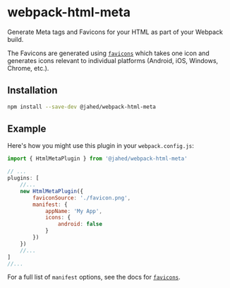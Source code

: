 # webpack-html-meta

Generate Meta tags and Favicons for your HTML as part of your Webpack build.

The Favicons are generated using [`favicons`](https://github.com/evilebottnawi/favicons) which takes one icon and
generates icons relevant to individual platforms (Android, iOS, Windows, Chrome, etc.).

## Installation

```bash
npm install --save-dev @jahed/webpack-html-meta
```

## Example

Here's how you might use this plugin in your `webpack.config.js`:

```js
import { HtmlMetaPlugin } from '@jahed/webpack-html-meta'

// ...
plugins: [
    //...
    new HtmlMetaPlugin({
        faviconSource: './favicon.png',
        manifest: { 
            appName: 'My App',
            icons: {
                android: false
            }
        })
    })
    //...
]
//...
```

For a full list of `manifest` options, see the docs for [`favicons`](https://github.com/evilebottnawi/favicons).
